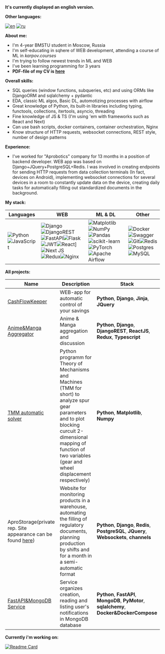 **It's currently displayed an english version.**

**Other languages:**

[![en](https://img.shields.io/badge/lang-en-red.svg)](https://github.com/greatwormhole/greatwormhole/blob/main/README-EN.md)
[![ru](https://img.shields.io/badge/lang-ru-blue.svg)](https://github.com/greatwormhole/greatwormhole/blob/main/README.md)

**About me:**

- I'm 4-year BMSTU student in Moscow, Russia
- I'm self-educating in sqhere of WEB development, attending a course of ML in _karpov.courses_
- I'm trying to follow newest trends in ML and WEB
- I've been learning programming for 3 years
- **PDF-file of my CV is [here](https://github.com/greatwormhole/greatwormhole/blob/main/CV.pdf)**

**Overall skills:**

- SQL queries (window functions, subqueries, etc) and using ORMs like DjangoORM and sqlalchemy + pydantic
- EDA, classic ML algos, Basic DL, automotizing processes with airflow
- Great knowledge of Python, its built-in libraries including typing, functools, collections, itertools, asyncio, threading
- Fine knowledge of JS & TS (I'm using 'em with frameworks such as React and Next)
- Can use bash scripts, docker containers, container orchestration, Nginx
- Know structure of HTTP requests, websocket connections, REST style, number of design patterns

**Experience:**

- I've worked for "Aprobotics" company for 13    months in a position of backend developer. WEB app was based on Django+JQuery+PostgreSQL+Redis. I was involved in creating endpoints for sending HTTP requests from data collection terminals (In fact, devices on Android), implementing websocket connections for several devices in a room to constantly update data on the device, creating daily tasks for automatically filling out standardized documents in the background.

**My stack:**

|Languages| WEB| ML & DL| Other|
|---------------------|----------------------|------------------|----------------------|
|![Python](https://img.shields.io/badge/python-3670A0?style=for-the-badge&logo=python&logoColor=ffdd54)![JavaScript](https://img.shields.io/badge/javascript-%23323330.svg?style=for-the-badge&logo=javascript&logoColor=%23F7DF1E)| ![Django](https://img.shields.io/badge/django-%23092E20.svg?style=for-the-badge&logo=django&logoColor=white)![DjangoREST](https://img.shields.io/badge/DJANGO-REST-ff1709?style=for-the-badge&logo=django&logoColor=white&color=ff1709&labelColor=gray)![FastAPI](https://img.shields.io/badge/FastAPI-005571?style=for-the-badge&logo=fastapi)![Flask](https://img.shields.io/badge/flask-%23000.svg?style=for-the-badge&logo=flask&logoColor=white)![JWT](https://img.shields.io/badge/JWT-black?style=for-the-badge&logo=JSON%20web%20tokens)![React](https://img.shields.io/badge/react-%2320232a.svg?style=for-the-badge&logo=react&logoColor=%2361DAFB)]![Next JS](https://img.shields.io/badge/Next-black?style=for-the-badge&logo=next.js&logoColor=white)![Redux](https://img.shields.io/badge/redux-%23593d88.svg?style=for-the-badge&logo=redux&logoColor=white)![Nginx](https://img.shields.io/badge/nginx-%23009639.svg?style=for-the-badge&logo=nginx&logoColor=white)|![Matplotlib](https://img.shields.io/badge/Matplotlib-%23ffffff.svg?style=for-the-badge&logo=Matplotlib&logoColor=black)![NumPy](https://img.shields.io/badge/numpy-%23013243.svg?style=for-the-badge&logo=numpy&logoColor=white)![Pandas](https://img.shields.io/badge/pandas-%23150458.svg?style=for-the-badge&logo=pandas&logoColor=white)![scikit-learn](https://img.shields.io/badge/scikit--learn-%23F7931E.svg?style=for-the-badge&logo=scikit-learn&logoColor=white)![PyTorch](https://img.shields.io/badge/PyTorch-%23EE4C2C.svg?style=for-the-badge&logo=PyTorch&logoColor=white)![Apache Airflow](https://img.shields.io/badge/Apache%20Airflow-017CEE?style=for-the-badge&logo=Apache%20Airflow&logoColor=white)|![Docker](https://img.shields.io/badge/docker-%230db7ed.svg?style=for-the-badge&logo=docker&logoColor=white)![Swagger](https://img.shields.io/badge/-Swagger-%23Clojure?style=for-the-badge&logo=swagger&logoColor=white)![Git](https://img.shields.io/badge/git-%23F05033.svg?style=for-the-badge&logo=git&logoColor=white)![Redis](https://img.shields.io/badge/redis-%23DD0031.svg?style=for-the-badge&logo=redis&logoColor=white)![Postgres](https://img.shields.io/badge/postgres-%23316192.svg?style=for-the-badge&logo=postgresql&logoColor=white)![MySQL](https://img.shields.io/badge/mysql-%2300f.svg?style=for-the-badge&logo=mysql&logoColor=white)|

**All projects:**

|Name| Description| Stack|
|----------------|-----------------|-----|
|[CashFlowKeeper](https://github.com/greatwormhole/cashflowkeeper)|WEB-app for automatic control of your savings|**Python**, **Django**, **Jinja**, **JQuery**|
|[Anime&Manga Aggregator](https://github.com/greatwormhole/AnimeSite)|Anime & Manga aggregation and discussion|**Python**, **Django**, **DjangoREST**, **ReactJS**, **Redux**, **Typescript**|
|[TMM automatic solver](https://github.com/greatwormhole/TMM)|Python programm for Theory of Mechanisms and Machines (TMM for short) to analyze spur gear parameters and to plot blocking curcuit 2-dimensional mapping of function of two variables (gear and wheel displacement respectively)|**Python**, **Matplotlib**, **Numpy**|
|AproStorage(private rep. Site appearance can be found [here](https://github.com/greatwormhole/greatwormhole/blob/main/AproStorage))|Website for monitoring products in a warehouse, automating the filling of regulatory documents, planning production by shifts and for a month in a semi-automatic format|**Python**, **Django**, **Redis**, **PostgreSQL**, **JQuery**, **Websockets**, **channels**|
|[FastAPI&MongoDB Service](https://github.com/greatwormhole/AcePlaceTask)|Service organizes creation, reading and listing user's notifications in MongoDB database|**Python**, **FastAPI**, **MongoDB**, **PyMotor**, **sqlalchemy**, **Docker&DockerCompose**|

**Currently i'm working on:**

[![Readme Card](https://github-readme-stats.vercel.app/api/pin/?username=greatwormhole&repo=AnimeSite)](https://github.com/greatwormhole/AnimeSite)